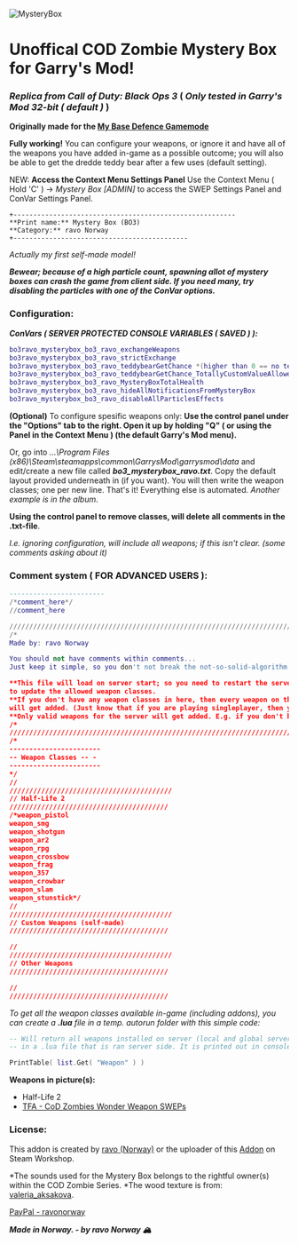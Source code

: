 ![MysteryBox](https://repository-images.githubusercontent.com/367639952/2592d100-b597-11eb-8f96-511484cece38)
# Unoffical COD Zombie Mystery Box for Garry's Mod!

### *Replica from Call of Duty: Black Ops 3* ( *Only tested in **Garry's Mod 32-bit** ( default )* )

**Originally made for the [My Base Defence Gamemode](https://steamcommunity.com/sharedfiles/filedetails/?id=1647345157)**

**Fully working!**
You can configure your weapons, or ignore it and have all of the weapons you have added in-game as a possible outcome; you will also be able to get the dredde teddy bear after a few uses (default setting).

NEW: **Access the Context Menu Settings Panel**
Use the Context Menu ( Hold 'C' ) → *Mystery Box [ADMIN]* to access the SWEP Settings Panel and ConVar Settings Panel.

```
+--------------------------------------------------------
**Print name:** Mystery Box (BO3)
**Category:** ravo Norway
+--------------------------------------------
```
*Actually my first self-made model!*

***Bewear; because of a high particle count, spawning allot of mystery boxes can crash the game from client side. If you need many, try disabling the particles with one of the ConVar options.***

### Configuration:
***ConVars ( SERVER PROTECTED CONSOLE VARIABLES ( SAVED ) ):***
```lua
bo3ravo_mysterybox_bo3_ravo_exchangeWeapons
bo3ravo_mysterybox_bo3_ravo_strictExchange
bo3ravo_mysterybox_bo3_ravo_teddybearGetChance *(higher than 0 == no teddy bear)*
bo3ravo_mysterybox_bo3_ravo_teddybearGetChance_TotallyCustomValueAllowed *(needs to be set to allow totally custom "teddy bear get chance")*
bo3ravo_mysterybox_bo3_ravo_MysteryBoxTotalHealth
bo3ravo_mysterybox_bo3_ravo_hideAllNotificationsFromMysteryBox
bo3ravo_mysterybox_bo3_ravo_disableAllParticlesEffects
```

**(Optional)** To configure spesific weapons only:
**Use the control panel under the "Options" tab to the right. Open it up by holding "Q" ( or using the Panel in the Context Menu ) (the default Garry's Mod menu).**

Or, go into *...\Program Files (x86)\Steam\steamapps\common\GarrysMod\garrysmod\data*
and edit/create a new file called ***bo3_mysterybox_ravo.txt***.
Copy the default layout provided underneath in (if you want). You will then write the weapon classes; one per new line. That's it! Everything else is automated. *Another example is in the album*.

**Using the control panel to remove classes, will delete all comments in the .txt-file**.

*I.e. ignoring configuration, will include all weapons; if this isn't clear. (some comments asking about it)*
### Comment system ( FOR ADVANCED USERS ):
```lua
------------------------
/*comment_here*/
//comment_here
```
```lua
////////////////////////////////////////////////////////////////////////////////////
/*
Made by: ravo Norway

You should not have comments within comments...
Just keep it simple, so you don't not break the not-so-solid-algorithm.

**This file will load on server start; so you need to restart the server if you want
to update the allowed weapon classes.
**If you don't have any weapon classes in here, then every weapon on the server
will get added. (Just know that if you are playing singleplayer, then you are both the client and the server)
**Only valid weapons for the server will get added. E.g. if you don't have it installed, it will be ignored.
/*
///////////////////////////////////////////////////////////////////////////////
/*
-----------------------
-- Weapon Classes -- -
-----------------------
*/
//
/////////////////////////////////////////
// Half-Life 2
////////////////////////////////////////
/*weapon_pistol
weapon_smg
weapon_shotgun
weapon_ar2
weapon_rpg
weapon_crossbow
weapon_frag
weapon_357
weapon_crowbar
weapon_slam
weapon_stunstick*/
//
/////////////////////////////////////////
// Custom Weapons (self-made)
////////////////////////////////////////

//
/////////////////////////////////////////
// Other Weapons
////////////////////////////////////////

//
////////////////////////////////////////
```

*To get all the weapon classes available in-game (including addons), you can create a **.lua** file in a temp. autorun folder with this simple code:*
```lua
-- Will return all weapons installed on server (local and global servers)
-- in a .lua file that is ran server side. It is printed out in console.

PrintTable( list.Get( "Weapon" ) )
```

**Weapons in picture(s):**
* Half-Life 2
* [TFA - CoD Zombies Wonder Weapon SWEPs](https://steamcommunity.com/sharedfiles/filedetails/?id=1420540808)

### **License:**
This addon is created by [ravo (Norway)](https://steamcommunity.com/sharedfiles/filedetails/?id=1647345157) or the uploader of this [Addon](https://steamcommunity.com/sharedfiles/filedetails/?id=1732498816) on Steam Workshop.

*The sounds used for the Mystery Box belongs to the rightful owner(s) within the COD Zombie Series.
*The wood texture is from: [valeria_aksakova](https://www.freepik.com/valeria-aksakova).

[PayPal - ravonorway](https://paypal.me/ravonorway)

***Made in Norway. - by ravo Norway 🏔***

